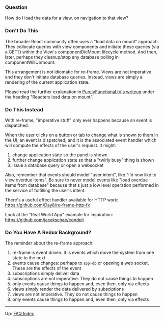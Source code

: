 ### Question

How do I load the data for a view, on navigation to that view? 

### Don't Do This 

The broader React community often uses a "load data on mount" approach. They 
collocate queries with view components and initiate these queries (via a GET?)
within the View's componentDidMount lifecycle method. And then, later, perhaps they
cleanup/stop any database polling in componentWillUnmount.

This arrangement is not idiomatic for re-frame. Views are not imperative 
and they don't initiate database queries. Instead, views are simply a rendering of the 
current application state. 

Please read the further explanation in [PurelyFunctional.tv's writeup](https://purelyfunctional.tv/article/react-vs-re-frame/) under the heading "Reacters load data on mount". 

### Do This Instead 

With re-frame, "imperative stuff" only ever happens because an event 
is dispatched.

When the user clicks on a button or tab to change what is shown 
to them in the UI, an event is dispatched, and it is 
the associated event handler which will compute the 
effects of the user's request. It might:
  1. change application state so the panel is shown
  2. further change application state so that a "twirly busy" thing is shown
  3. issue a database query or open a websocket

Also, remember that events should model "user intent", like 
"I'd now like to view overdue items". Be sure to never model events like
"load overdue items from database" because that's just a
low level operation performed in the service of fulfilling
the user's intent.

There's a useful effect handler available for HTTP work:
https://github.com/Day8/re-frame-http-fx

Look at the "Real World App" example for inspiration: 
https://github.com/jacekschae/conduit

### Do You Have A Redux Background?

The reminder about the re-frame approach: 
1. re-frame is event driven. It is events which move the system from one state to the next
2. events cause changes: perhaps to `app-db` or opening a web socket. These are the effects of the event
3. subscriptions simply deliver data
4. subscriptions are not imperative. They do not cause things to happen
5. only events cause things to happen and, even then, only via effects
6. views simply render the data delivered by subsciptions
7. views are not imperative. They do not cause things to happen
8. only events cause things to happen and, even then, only via effects


***

Up:  [FAQ Index](README.md)&nbsp;&nbsp;&nbsp;&nbsp;&nbsp;&nbsp;


<!-- START doctoc generated TOC please keep comment here to allow auto update -->
<!-- DON'T EDIT THIS SECTION, INSTEAD RE-RUN doctoc TO UPDATE -->
<!-- END doctoc generated TOC please keep comment here to allow auto update -->
